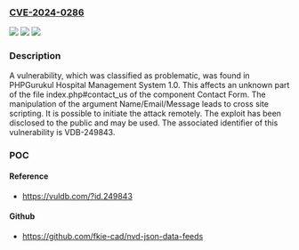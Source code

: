 ### [CVE-2024-0286](https://cve.mitre.org/cgi-bin/cvename.cgi?name=CVE-2024-0286)
![](https://img.shields.io/static/v1?label=Product&message=Hospital%20Management%20System&color=blue)
![](https://img.shields.io/static/v1?label=Version&message=%3D%201.0%20&color=brighgreen)
![](https://img.shields.io/static/v1?label=Vulnerability&message=CWE-79%20Cross%20Site%20Scripting&color=brighgreen)

### Description

A vulnerability, which was classified as problematic, was found in PHPGurukul Hospital Management System 1.0. This affects an unknown part of the file index.php#contact_us of the component Contact Form. The manipulation of the argument Name/Email/Message leads to cross site scripting. It is possible to initiate the attack remotely. The exploit has been disclosed to the public and may be used. The associated identifier of this vulnerability is VDB-249843.

### POC

#### Reference
- https://vuldb.com/?id.249843

#### Github
- https://github.com/fkie-cad/nvd-json-data-feeds

